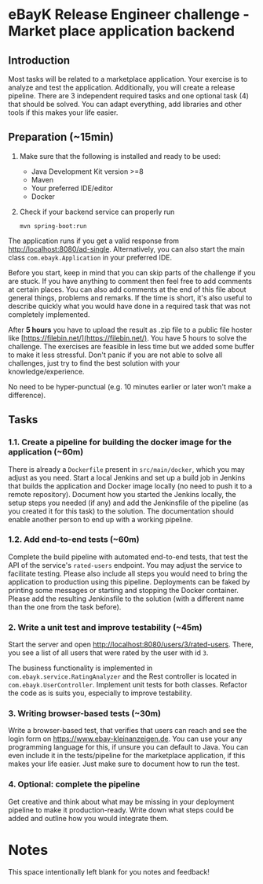# eBayK Release Engineer challenge - Market place application backend

## Introduction
Most tasks will be related to a marketplace application. Your exercise is to analyze and test the application. Additionally, you will create a release pipeline. There are 3 independent required tasks and one optional task (4) that should be solved. You can adapt everything, add libraries and other tools if this makes your life easier.

## Preparation (~15min)

1. Make sure that the following is installed and ready to be used:

    - Java Development Kit version >=8
    - Maven
    - Your preferred IDE/editor
    - Docker

2. Check if your backend service can properly run

    ```
    mvn spring-boot:run
    ```

The application runs if you get a valid response from [http://localhost:8080/ad-single](http://localhost:8080/ad-single). Alternatively, you can also start the main class `com.ebayk.Application` in your preferred IDE.

Before you start, keep in mind that you can skip parts of the challenge if you are stuck. If you have anything to comment then feel free to add comments at certain places. You can also add comments at the end of this file about general things, problems and remarks. If the time is short, it's also useful to describe quickly what you would have done in a required task that was not completely implemented.

After **5 hours** you have to upload the result as .zip file to a public file hoster like [https://filebin.net/](https://filebin.net/). You have 5 hours to solve the challenge. The exercises are feasible in less time but we added some buffer to make it less stressful. Don't panic if you are not able to solve all challenges, just try to find the best solution with your knowledge/experience.

No need to be hyper-punctual (e.g. 10 minutes earlier or later won't make a difference).


## Tasks

### 1.1. Create a pipeline for building the docker image for the application (~60m)

There is already a `Dockerfile` present in `src/main/docker`, which you may adjust as you need. Start a local Jenkins and set up a build job in Jenkins that builds the application and Docker image locally (no need to push it to a remote repository). Document how you started the Jenkins locally, the setup steps you needed (if any) and add the Jenkinsfile of the pipeline (as you created it for this task) to the solution. The documentation should enable another person to end up with a working pipeline.

### 1.2. Add end-to-end tests (~60m)
Complete the build pipeline with automated end-to-end tests, that test the API of the service's `rated-users` endpoint. You may adjust the service to facilitate testing. Please also include
all steps you would need to bring the application to production using this pipeline. Deployments can be faked by printing
some messages or starting and stopping the Docker container. Please add the resulting Jenkinsfile to the solution (with a different name than the one from the task before).

### 2. Write a unit test and improve testability (~45m)

Start the server and open [http://localhost:8080/users/3/rated-users](http://localhost:8080/users/3/rated-users). There, you see a list of all users that were rated by the user with id `3`.

The business functionality is implemented in `com.ebayk.service.RatingAnalyzer` and the Rest controller is located in `com.ebayk.UserController`.
Implement unit tests for both classes. Refactor the code as is suits you, especially to improve testability.


### 3. Writing browser-based tests (~30m)
Write a browser-based test, that verifies that users can reach and see the login form on <https://www.ebay-kleinanzeigen.de>. You can use your any programming language for this, if unsure you can default to Java. You can even include it in the tests/pipeline for the marketplace application, if this makes your life easier. Just make sure to document how to run the test.

### 4. Optional: complete the pipeline
Get creative and think about what may be missing in your deployment pipeline to make it production-ready. Write down what steps could be added and outline how you would integrate them.

# Notes

This space intentionally left blank for you notes and feedback!

